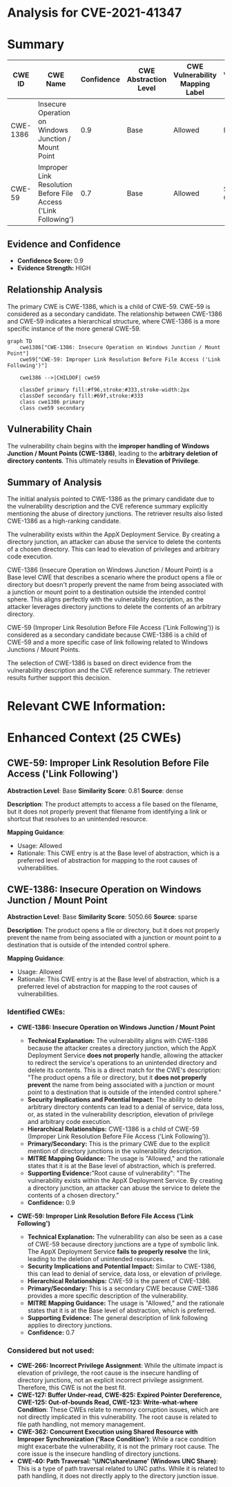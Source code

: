 # Analysis for CVE-2021-41347

# Summary
| CWE ID | CWE Name | Confidence | CWE Abstraction Level | CWE Vulnerability Mapping Label | CWE-Vulnerability Mapping Notes |
|---|---|---|---|---|---|
| CWE-1386 | Insecure Operation on Windows Junction / Mount Point | 0.9 | Base | Allowed | Primary CWE |
| CWE-59 | Improper Link Resolution Before File Access ('Link Following') | 0.7 | Base | Allowed | Secondary Candidate |

## Evidence and Confidence

*   **Confidence Score:** 0.9
*   **Evidence Strength:** HIGH

## Relationship Analysis
The primary CWE is CWE-1386, which is a child of CWE-59. CWE-59 is considered as a secondary candidate. The relationship between CWE-1386 and CWE-59 indicates a hierarchical structure, where CWE-1386 is a more specific instance of the more general CWE-59.

```mermaid
graph TD
    cwe1386["CWE-1386: Insecure Operation on Windows Junction / Mount Point"]
    cwe59["CWE-59: Improper Link Resolution Before File Access ('Link Following')"]
    
    cwe1386 -->|CHILDOF| cwe59
    
    classDef primary fill:#f96,stroke:#333,stroke-width:2px
    classDef secondary fill:#69f,stroke:#333
    class cwe1386 primary
    class cwe59 secondary
```

## Vulnerability Chain
The vulnerability chain begins with the **improper handling of Windows Junction / Mount Points (CWE-1386)**, leading to the **arbitrary deletion of directory contents**. This ultimately results in **Elevation of Privilege**.

## Summary of Analysis
The initial analysis pointed to CWE-1386 as the primary candidate due to the vulnerability description and the CVE reference summary explicitly mentioning the abuse of directory junctions. The retriever results also listed CWE-1386 as a high-ranking candidate.

The vulnerability exists within the AppX Deployment Service. By creating a directory junction, an attacker can abuse the service to delete the contents of a chosen directory. This can lead to elevation of privileges and arbitrary code execution.

CWE-1386 (Insecure Operation on Windows Junction / Mount Point) is a Base level CWE that describes a scenario where the product opens a file or directory but doesn't properly prevent the name from being associated with a junction or mount point to a destination outside the intended control sphere. This aligns perfectly with the vulnerability description, as the attacker leverages directory junctions to delete the contents of an arbitrary directory.

CWE-59 (Improper Link Resolution Before File Access ('Link Following')) is considered as a secondary candidate because CWE-1386 is a child of CWE-59 and a more specific case of link following related to Windows Junctions / Mount Points.

The selection of CWE-1386 is based on direct evidence from the vulnerability description and the CVE reference summary. The retriever results further support this decision.

# Relevant CWE Information:

# Enhanced Context (25 CWEs)

## CWE-59: Improper Link Resolution Before File Access ('Link Following')
**Abstraction Level**: Base
**Similarity Score**: 0.81
**Source**: dense

**Description**:
The product attempts to access a file based on the filename, but it does not properly prevent that filename from identifying a link or shortcut that resolves to an unintended resource.

**Mapping Guidance**:
- Usage: Allowed
- Rationale: This CWE entry is at the Base level of abstraction, which is a preferred level of abstraction for mapping to the root causes of vulnerabilities.

## CWE-1386: Insecure Operation on Windows Junction / Mount Point
**Abstraction Level**: Base
**Similarity Score**: 5050.66
**Source**: sparse

**Description**:
The product opens a file or directory, but it does not properly prevent the name from being associated with a junction or mount point to a destination that is outside of the intended control sphere.

**Mapping Guidance**:
- Usage: Allowed
- Rationale: This CWE entry is at the Base level of abstraction, which is a preferred level of abstraction for mapping to the root causes of vulnerabilities.

### Identified CWEs:

*   **CWE-1386: Insecure Operation on Windows Junction / Mount Point**

    *   **Technical Explanation:** The vulnerability aligns with CWE-1386 because the attacker creates a directory junction, which the AppX Deployment Service **does not properly** handle, allowing the attacker to redirect the service's operations to an unintended directory and delete its contents. This is a direct match for the CWE's description: "The product opens a file or directory, but it **does not properly prevent** the name from being associated with a junction or mount point to a destination that is outside of the intended control sphere."
    *   **Security Implications and Potential Impact:** The ability to delete arbitrary directory contents can lead to a denial of service, data loss, or, as stated in the vulnerability description, elevation of privilege and arbitrary code execution.
    *   **Hierarchical Relationships:** CWE-1386 is a child of CWE-59 (Improper Link Resolution Before File Access ('Link Following')).
    *   **Primary/Secondary:** This is the primary CWE due to the explicit mention of directory junctions in the vulnerability description.
    *   **MITRE Mapping Guidance:** The usage is "Allowed," and the rationale states that it is at the Base level of abstraction, which is preferred.
    *   **Supporting Evidence:**"Root cause of vulnerability": "The vulnerability exists within the AppX Deployment Service. By creating a directory junction, an attacker can abuse the service to delete the contents of a chosen directory."
    *   **Confidence:** 0.9

*   **CWE-59: Improper Link Resolution Before File Access ('Link Following')**

    *   **Technical Explanation:** The vulnerability can also be seen as a case of CWE-59 because directory junctions are a type of symbolic link. The AppX Deployment Service **fails to properly resolve** the link, leading to the deletion of unintended resources.
    *   **Security Implications and Potential Impact:** Similar to CWE-1386, this can lead to denial of service, data loss, or elevation of privilege.
    *   **Hierarchical Relationships:** CWE-59 is the parent of CWE-1386.
    *   **Primary/Secondary:** This is a secondary CWE because CWE-1386 provides a more specific description of the vulnerability.
    *   **MITRE Mapping Guidance:** The usage is "Allowed," and the rationale states that it is at the Base level of abstraction, which is preferred.
    *   **Supporting Evidence:** The general description of link following applies to directory junctions.
    *   **Confidence:** 0.7

### Considered but not used:

*   **CWE-266: Incorrect Privilege Assignment**: While the ultimate impact is elevation of privilege, the root cause is the insecure handling of directory junctions, not an explicit incorrect privilege assignment. Therefore, this CWE is not the best fit.
*   **CWE-127: Buffer Under-read, CWE-825: Expired Pointer Dereference, CWE-125: Out-of-bounds Read, CWE-123: Write-what-where Condition**: These CWEs relate to memory corruption issues, which are not directly implicated in this vulnerability. The root cause is related to file path handling, not memory management.
*   **CWE-362: Concurrent Execution using Shared Resource with Improper Synchronization ('Race Condition')**: While a race condition might exacerbate the vulnerability, it is not the primary root cause. The core issue is the insecure handling of directory junctions.
*   **CWE-40: Path Traversal: '\\UNC\share\name\' (Windows UNC Share)**: This is a type of path traversal related to UNC paths. While it is related to path handling, it does not directly apply to the directory junction issue.